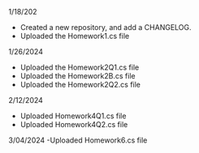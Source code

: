 1/18/202 
- Created a new repository, and add a CHANGELOG.
- Uploaded the Homework1.cs file

1/26/2024
- Uploaded the Homework2Q1.cs file
- Uploaded the Homework2B.cs file
- Uploaded the Homework2Q2.cs file

2/12/2024
- Uploaded Homework4Q1.cs file
- Uploaded Homework4Q2.cs file

3/04/2024
-Uploaded Homework6.cs file

